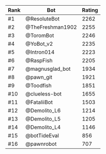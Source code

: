 Rank|Bot|Rating
---|---|---
#1|@ResoluteBot|2262
#2|@TheFreshman1902|2255
#3|@ToromBot|2246
#4|@YoBot_v2|2235
#5|@Intron014|2223
#6|@RaspFish|2205
#7|@magnusglad_bot|1934
#8|@pawn_git|1921
#9|@Toodfish|1851
#10|@clueless-bot|1655
#11|@FataliiBot|1503
#12|@Demolito_L6|1214
#13|@Demolito_L5|1205
#14|@Demolito_L4|1146
#15|@botTideEval|856
#16|@pawnrobot|707
